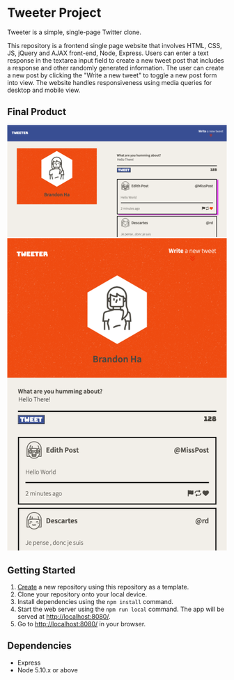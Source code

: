 # Tweeter Project

Tweeter is a simple, single-page Twitter clone.

This repository is a frontend single page website that involves HTML, CSS, JS, jQuery and AJAX front-end, Node, Express. Users can enter a text response in the textarea input field to create a new tweet post that includes a response and other randomly generated information. The user can create a new post by clicking the "Write a new tweet" to toggle a new post form into view. The website handles responsiveness using media queries for desktop and mobile view.

## Final Product

!["screenshot of desktop view"](https://github.com/bbha99/tweeter/blob/master/docs/desktop.png?raw=true)
!["screenshot of mobile view"](https://github.com/bbha99/tweeter/blob/master/docs/mobile.png?raw=true)

## Getting Started

1. [Create](https://docs.github.com/en/repositories/creating-and-managing-repositories/creating-a-repository-from-a-template) a new repository using this repository as a template.
2. Clone your repository onto your local device.
3. Install dependencies using the `npm install` command.
3. Start the web server using the `npm run local` command. The app will be served at <http://localhost:8080/>.
4. Go to <http://localhost:8080/> in your browser.

## Dependencies

- Express
- Node 5.10.x or above
